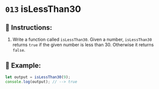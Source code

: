 # `013` isLessThan30

## 📝 Instructions: 

1. Write a function called `isLessThan30`. Given a number, `isLessThan30` returns `true` if the given number is less than 30. Otherwise it returns `false`.

## 📎 Example:

```Javascript
let output = isLessThan30(9);
console.log(output); // --> true
```

